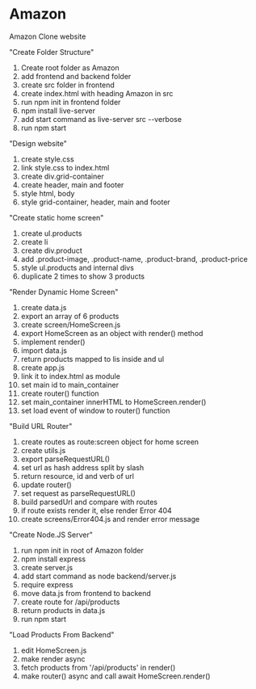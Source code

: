 # Amazon

Amazon Clone website

"Create Folder Structure"

1. Create root folder as Amazon
2. add frontend and backend folder
3. create src folder in frontend
4. create index.html with heading Amazon in src
5. run npm init in frontend folder
6. npm install live-server
7. add start command as live-server src --verbose
8. run npm start

"Design website"

1. create style.css
2. link style.css to index.html
3. create div.grid-container
4. create header, main and footer
5. style html, body
6. style grid-container, header, main and footer

"Create static home screen"

1. create ul.products
2. create li
3. create div.product
4. add .product-image, .product-name, .product-brand, .product-price
5. style ul.products and internal divs
6. duplicate 2 times to show 3 products

"Render Dynamic Home Screen"

1. create data.js
2. export an array of 6 products
3. create screen/HomeScreen.js
4. export HomeScreen as an object with render() method
5. implement render()
6. import data.js
7. return products mapped to lis inside and ul
8. create app.js
9. link it to index.html as module
10. set main id to main_container
11. create router() function
12. set main_container innerHTML to HomeScreen.render()
13. set load event of window to router() function

"Build URL Router"

1. create routes as route:screen object for home screen
2. create utils.js
3. export parseRequestURL()
4. set url as hash address split by slash
5. return resource, id and verb of url
6. update router()
7. set request as parseRequestURL()
8. build parsedUrl and compare with routes
9. if route exists render it, else render Error 404
10. create screens/Error404.js and render error message

"Create Node.JS Server"

1. run npm init in root of Amazon folder
2. npm install express
3. create server.js
4. add start command as node backend/server.js
5. require express
6. move data.js from frontend to backend
7. create route for /api/products
8. return products in data.js
9. run npm start

"Load Products From Backend"

1. edit HomeScreen.js
2. make render async
3. fetch products from '/api/products' in render()
4. make router() async and call await HomeScreen.render()
